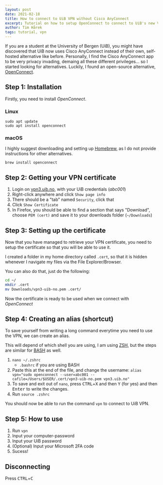 ```yaml
---
layout: post
date: 2021-02-18 
title: How to connect to UiB VPN without Cisco AnyConnect 
excerpt: Tutorial on how to setup OpenConnect to connect to UiB's new VPN 
author: Tim Hårek
tags: tutorial, vpn
---
```

If you are a student at the University of Bergen (UiB), you might have discovered that UiB now uses Cisco AnyConnect instead of their own, self-hosted alternative like before. Personally, I find the Cisco AnyConnect app to be very privacy invading, demaing all these different privileges... so I started looking for alternatives. Luckily, I found an open-source alternative, [OpenConnect](https://gitlab.com/openconnect/openconnect).

## Step 1: Installation
Firstly, you need to install _OpenConnect_.

### Linux
```
sudo apt update
sudo apt install openconnect
```

### macOS
I highly suggest downloading and setting up [Homebrew](https://brew.sh), as I do not provide instructions for other alternatives.

```
brew install openconnect
```

## Step 2: Getting your VPN certificate
1. Login on [vpn3.uib.no](https://vpn3.uib.no), with your UiB credentials (_abc001_)
2. Right-click anywhere and click `Show page info`
3. There should be a "tab" named `Security`, click that
4. Click `Show Certificate`
5. In Firefox, you should be able to find a section that says "Download", choose `PEM (cert)` and save it to your downloads folder (`~/Downloads`)

## Step 3: Setting up the certificate
Now that you have managed to retrieve your VPN certificate, you need to setup the certificate so that you will be able to use it.

I created a folder in my home directory called `.cert`, so that it is hidden whenever I navigate my files via the File Explorer/Browser.

You can also do that, just do the following:
```sh
cd ~/
mkdir .cert
mv Downloads/vpn3-uib-no.pem .cert/
```

Now the certificate is ready to be used when we connect with _OpenConnect_

## Step 4: Creating an alias (shortcut)
To save yourself from writing a long command everytime you need to use the VPN, we can create an alias.

This will depend of which shell you are using, I am using [ZSH](https://www.zsh.org/), but the steps are similar for [BASH](https://tiswww.case.edu/php/chet/bash/bashtop.html) as well.

1. `nano ~/.zshrc` 
    - `.bashrc` if you are using BASH
2. Paste this at the end of the file, and change the username: `alias vpn="sudo openconnect --user=abc001 --cafile=/Users/$USER/.cert/vpn3-uib-no.pem vpn3.uib.no"`
3. To save and exit out of `nano`, press <kbd>CTRL</kbd>+<kbd>X</kbd> and then <kbd>Y</kbd> (for yes) and then <kbd>Enter</kbd> to write the changes.
4. Run `source .zshrc`

You should now be able to run the command `vpn` to connect to UiB VPN.

## Step 5: How to use
1. Run `vpn`
2. Input your computer-password
3. Input your UiB password
4. (Optional) Input your Microsoft 2FA code
5. Sucess!

## Disconnecting
Press <kbd>CTRL</kbd>+<kbd>C</kbd>
